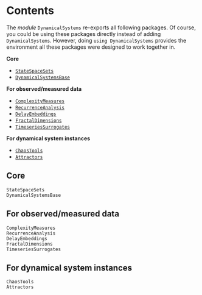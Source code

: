 # Contents

The _module_ `DynamicalSystems` re-exports all following packages.
Of course, you could be using these packages directly instead of adding `DynamicalSystems`.
However, doing `using DynamicalSystems` provides the environment all these packages were designed to work together in.

**Core**
- [`StateSpaceSets`](@ref)
- [`DynamicalSystemsBase`](@ref)

**For observed/measured data**
- [`ComplexityMeasures`](@ref)
- [`RecurrenceAnalysis`](@ref)
- [`DelayEmbeddings`](@ref)
- [`FractalDimensions`](@ref)
- [`TimeseriesSurrogates`](@ref)

**For dynamical system instances**
- [`ChaosTools`](@ref)
- [`Attractors`](@ref)


## Core

```@docs
StateSpaceSets
DynamicalSystemsBase
```

## For observed/measured data

```@docs
ComplexityMeasures
RecurrenceAnalysis
DelayEmbeddings
FractalDimensions
TimeseriesSurrogates
```

## For dynamical system instances

```@docs
ChaosTools
Attractors
```
